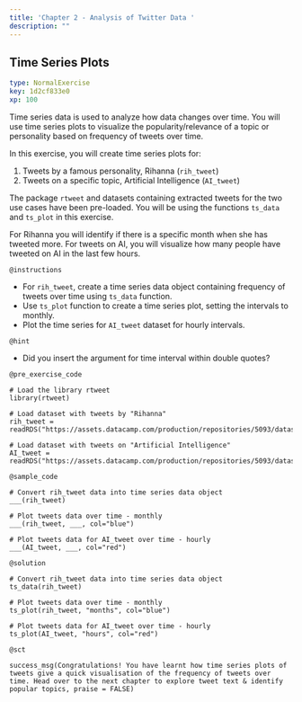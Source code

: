 ```yaml
---
title: 'Chapter 2 - Analysis of Twitter Data '
description: ""
---
```


## Time Series Plots

```yaml
type: NormalExercise
key: 1d2cf833e0
xp: 100
```

Time series data is used to analyze how data changes over time. You will use time series plots to visualize the popularity/relevance of a topic or personality based on frequency of tweets over time. 

In this exercise, you will create time series plots for:

1. Tweets by a famous personality, Rihanna (`rih_tweet`)
2. Tweets on a specific topic, Artificial Intelligence (`AI_tweet`)

The package `rtweet` and datasets containing extracted tweets for the two use cases have been pre-loaded. You will be using the functions `ts_data` and `ts_plot` in this exercise.

For Rihanna you will identify if there is a specific month when she has tweeted more. For tweets on AI, you will visualize how many people have tweeted on AI in the last few hours.



`@instructions`
- For `rih_tweet`, create a time series data object containing frequency of tweets over time using `ts_data` function.
- Use `ts_plot` function to create a time series plot, setting the intervals to monthly.
- Plot the time series for `AI_tweet` dataset for hourly intervals.

`@hint`
- Did you insert the argument for time interval within double quotes?

`@pre_exercise_code`
```{r}
# Load the library rtweet
library(rtweet)

# Load dataset with tweets by "Rihanna"
rih_tweet = readRDS("https://assets.datacamp.com/production/repositories/5093/datasets/313935620d786b6f3acb93633e4cfb804fb92d01/rihanna_namesearch.rds")

# Load dataset with tweets on "Artificial Intelligence"
AI_tweet = readRDS("https://assets.datacamp.com/production/repositories/5093/datasets/5afff3364029c063d2bbc9f78eb181193703856f/AI_api.rds")
```

`@sample_code`
```{r}
# Convert rih_tweet data into time series data object
___(rih_tweet)

# Plot tweets data over time - monthly
___(rih_tweet, ___, col="blue")

# Plot tweets data for AI_tweet over time - hourly
___(AI_tweet, ___, col="red")
```

`@solution`
```{r}
# Convert rih_tweet data into time series data object
ts_data(rih_tweet)

# Plot tweets data over time - monthly
ts_plot(rih_tweet, "months", col="blue")

# Plot tweets data for AI_tweet over time - hourly
ts_plot(AI_tweet, "hours", col="red")
```

`@sct`
```{r}
success_msg(Congratulations! You have learnt how time series plots of tweets give a quick visualisation of the frequency of tweets over time. Head over to the next chapter to explore tweet text & identify popular topics, praise = FALSE)

```
